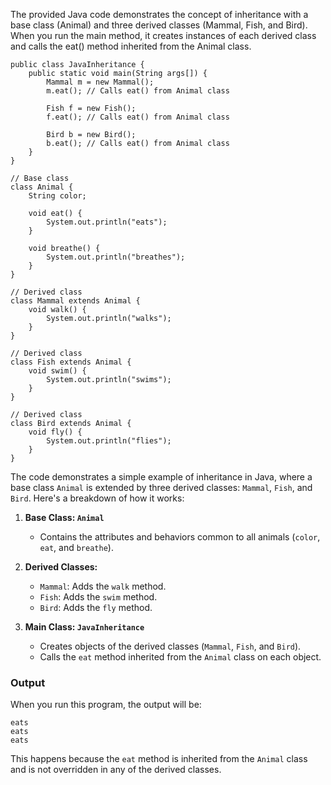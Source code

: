 The provided Java code demonstrates the concept of inheritance with a base class (Animal) and three derived classes (Mammal, Fish, and Bird). When you run the main method, it creates instances of each derived class and calls the eat() method inherited from the Animal class.
```
public class JavaInheritance {
    public static void main(String args[]) {
        Mammal m = new Mammal();
        m.eat(); // Calls eat() from Animal class

        Fish f = new Fish();
        f.eat(); // Calls eat() from Animal class

        Bird b = new Bird();
        b.eat(); // Calls eat() from Animal class
    }
}

// Base class
class Animal {
    String color;

    void eat() {
        System.out.println("eats");
    }

    void breathe() {
        System.out.println("breathes");
    }
}

// Derived class
class Mammal extends Animal {
    void walk() {
        System.out.println("walks");
    }
}

// Derived class
class Fish extends Animal {
    void swim() {
        System.out.println("swims");
    }
}

// Derived class
class Bird extends Animal {
    void fly() {
        System.out.println("flies");
    }
}
```
The code demonstrates a simple example of inheritance in Java, where a base class `Animal` is extended by three derived classes: `Mammal`, `Fish`, and `Bird`. Here's a breakdown of how it works:

1. **Base Class: `Animal`**
   - Contains the attributes and behaviors common to all animals (`color`, `eat`, and `breathe`).

2. **Derived Classes:**
   - `Mammal`: Adds the `walk` method.
   - `Fish`: Adds the `swim` method.
   - `Bird`: Adds the `fly` method.

3. **Main Class: `JavaInheritance`**
   - Creates objects of the derived classes (`Mammal`, `Fish`, and `Bird`).
   - Calls the `eat` method inherited from the `Animal` class on each object.

### Output
When you run this program, the output will be:
```
eats
eats
eats
```

This happens because the `eat` method is inherited from the `Animal` class and is not overridden in any of the derived classes.



